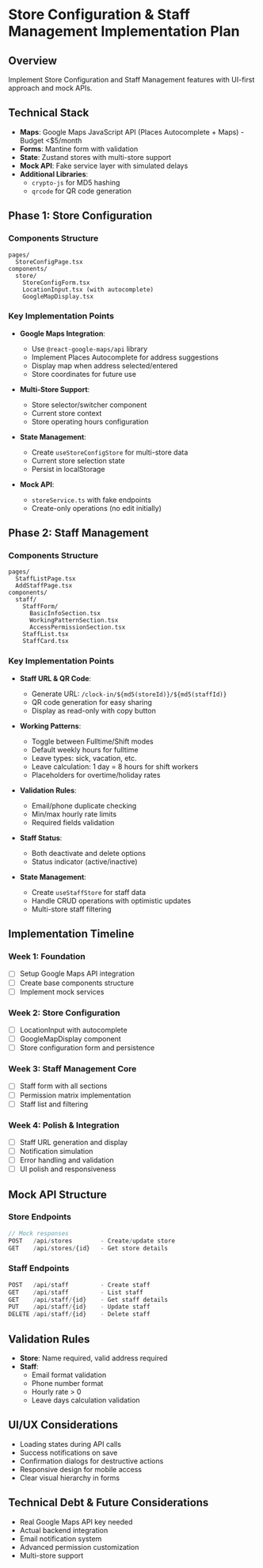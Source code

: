 # Store Configuration & Staff Management Implementation Plan

## Overview
Implement Store Configuration and Staff Management features with UI-first approach and mock APIs.

## Technical Stack
- **Maps**: Google Maps JavaScript API (Places Autocomplete + Maps) - Budget <$5/month
- **Forms**: Mantine form with validation
- **State**: Zustand stores with multi-store support
- **Mock API**: Fake service layer with simulated delays
- **Additional Libraries**:
  - `crypto-js` for MD5 hashing
  - `qrcode` for QR code generation

## Phase 1: Store Configuration

### Components Structure
```
pages/
  StoreConfigPage.tsx
components/
  store/
    StoreConfigForm.tsx
    LocationInput.tsx (with autocomplete)
    GoogleMapDisplay.tsx
```

### Key Implementation Points
- **Google Maps Integration**:
  - Use `@react-google-maps/api` library
  - Implement Places Autocomplete for address suggestions
  - Display map when address selected/entered
  - Store coordinates for future use

- **Multi-Store Support**:
  - Store selector/switcher component
  - Current store context
  - Store operating hours configuration

- **State Management**:
  - Create `useStoreConfigStore` for multi-store data
  - Current store selection state
  - Persist in localStorage

- **Mock API**:
  - `storeService.ts` with fake endpoints
  - Create-only operations (no edit initially)

## Phase 2: Staff Management

### Components Structure
```
pages/
  StaffListPage.tsx
  AddStaffPage.tsx
components/
  staff/
    StaffForm/
      BasicInfoSection.tsx
      WorkingPatternSection.tsx
      AccessPermissionSection.tsx
    StaffList.tsx
    StaffCard.tsx
```

### Key Implementation Points
- **Staff URL & QR Code**:
  - Generate URL: `/clock-in/${md5(storeId)}/${md5(staffId)}`
  - QR code generation for easy sharing
  - Display as read-only with copy button

- **Working Patterns**:
  - Toggle between Fulltime/Shift modes
  - Default weekly hours for fulltime
  - Leave types: sick, vacation, etc.
  - Leave calculation: 1 day = 8 hours for shift workers
  - Placeholders for overtime/holiday rates

- **Validation Rules**:
  - Email/phone duplicate checking
  - Min/max hourly rate limits
  - Required fields validation

- **Staff Status**:
  - Both deactivate and delete options
  - Status indicator (active/inactive)

- **State Management**:
  - Create `useStaffStore` for staff data
  - Handle CRUD operations with optimistic updates
  - Multi-store staff filtering

## Implementation Timeline

### Week 1: Foundation
- [ ] Setup Google Maps API integration
- [ ] Create base components structure
- [ ] Implement mock services

### Week 2: Store Configuration
- [ ] LocationInput with autocomplete
- [ ] GoogleMapDisplay component
- [ ] Store configuration form and persistence

### Week 3: Staff Management Core
- [ ] Staff form with all sections
- [ ] Permission matrix implementation
- [ ] Staff list and filtering

### Week 4: Polish & Integration
- [ ] Staff URL generation and display
- [ ] Notification simulation
- [ ] Error handling and validation
- [ ] UI polish and responsiveness

## Mock API Structure

### Store Endpoints
```typescript
// Mock responses
POST   /api/stores        - Create/update store
GET    /api/stores/{id}   - Get store details
```

### Staff Endpoints
```typescript
POST   /api/staff         - Create staff
GET    /api/staff         - List staff
GET    /api/staff/{id}    - Get staff details
PUT    /api/staff/{id}    - Update staff
DELETE /api/staff/{id}    - Delete staff
```

## Validation Rules
- **Store**: Name required, valid address required
- **Staff**: 
  - Email format validation
  - Phone number format
  - Hourly rate > 0
  - Leave days calculation validation

## UI/UX Considerations
- Loading states during API calls
- Success notifications on save
- Confirmation dialogs for destructive actions
- Responsive design for mobile access
- Clear visual hierarchy in forms

## Technical Debt & Future Considerations
- Real Google Maps API key needed
- Actual backend integration
- Email notification system
- Advanced permission customization
- Multi-store support